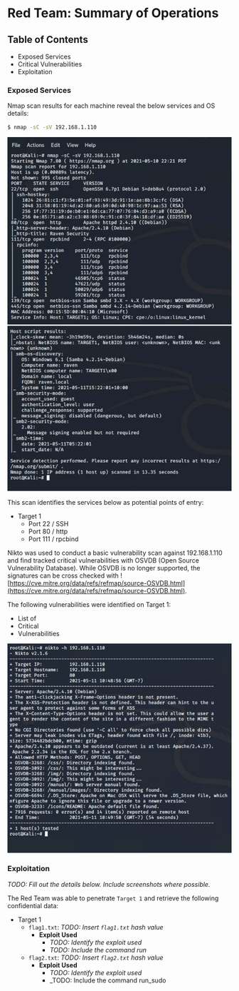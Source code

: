 # Red Team: Summary of Operations

## Table of Contents
- Exposed Services
- Critical Vulnerabilities
- Exploitation

### Exposed Services

Nmap scan results for each machine reveal the below services and OS details:

```bash
$ nmap -sC -sV 192.168.1.110
```
![nmap results](/Images/nmap1.png)
![nmap results](/Images/nmap2.png)

This scan identifies the services below as potential points of entry:
- Target 1
  - Port 22 / SSH
  - Port 80 / http
  - Port 111 / rpcbind

Nikto was used to conduct a basic vulnerability scan against 192.168.1.110 and find tracked critical vulnerabilities with OSVDB (Open Source Vulnerability Database). 
While OSVDB is no longer supported, the signatures can be cross checked with ![https://cve.mitre.org/data/refs/refmap/source-OSVDB.html](https://cve.mitre.org/data/refs/refmap/source-OSVDB.html).

The following vulnerabilities were identified on Target 1:
  - List of
  - Critical
  - Vulnerabilities

![Nikto](/Images/nikto1.png)


### Exploitation
_TODO: Fill out the details below. Include screenshots where possible._

The Red Team was able to penetrate `Target 1` and retrieve the following confidential data:
- Target 1
  - `flag1.txt`: _TODO: Insert `flag1.txt` hash value_
    - **Exploit Used**
      - _TODO: Identify the exploit used_
      - _TODO: Include the command run_
  - `flag2.txt`: _TODO: Insert `flag2.txt` hash value_
    - **Exploit Used**
      - _TODO: Identify the exploit used_
      - _TODO: Include the command run_sudo
